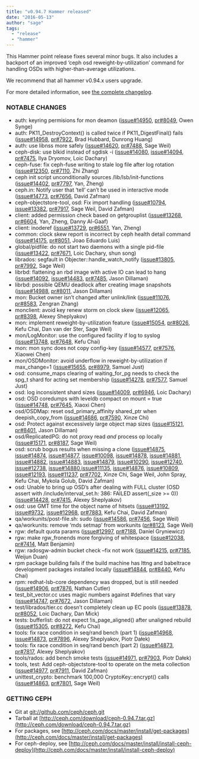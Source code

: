 ```yaml
---
title: "v0.94.7 Hammer released"
date: "2016-05-13"
author: "sage"
tags:
  - "release"
  - "hammer"
---
```


This Hammer point release fixes several minor bugs. It also includes a backport of an improved ‘ceph osd reweight-by-utilization’ command for handling OSDs with higher-than-average utilizations.

We recommend that all hammer v0.94.x users upgrade.

For more detailed information, see [the complete changelog](http://docs.ceph.com/docs/master/_downloads/v0.94.6.txt).

### NOTABLE CHANGES

- auth: keyring permisions for mon deamon ([issue#14950](http://tracker.ceph.com/issues/14950), [pr#8049](http://github.com/ceph/ceph/pull/8049), Owen Synge)
- auth: PK11\_DestroyContext() is called twice if PK11\_DigestFinal() fails ([issue#14958](http://tracker.ceph.com/issues/14958), [pr#7922](http://github.com/ceph/ceph/pull/7922), Brad Hubbard, Dunrong Huang)
- auth: use libnss more safely ([issue#14620](http://tracker.ceph.com/issues/14620), [pr#7488](http://github.com/ceph/ceph/pull/7488), Sage Weil)
- ceph-disk: use blkid instead of sgdisk -i ([issue#14080](http://tracker.ceph.com/issues/14080), [issue#14094](http://tracker.ceph.com/issues/14094), [pr#7475](http://github.com/ceph/ceph/pull/7475), Ilya Dryomov, Loic Dachary)
- ceph-fuse: fix ceph-fuse writing to stale log file after log rotation ([issue#12350](http://tracker.ceph.com/issues/12350), [pr#7110](http://github.com/ceph/ceph/pull/7110), Zhi Zhang)
- ceph init script unconditionally sources /lib/lsb/init-functions ([issue#14402](http://tracker.ceph.com/issues/14402), [pr#7797](http://github.com/ceph/ceph/pull/7797), Yan, Zheng)
- ceph.in: Notify user that ‘tell’ can’t be used in interactive mode ([issue#14773](http://tracker.ceph.com/issues/14773), [pr#7656](http://github.com/ceph/ceph/pull/7656), David Zafman)
- ceph-objectstore-tool, osd: Fix import handling ([issue#10794](http://tracker.ceph.com/issues/10794), [issue#13382](http://tracker.ceph.com/issues/13382), [pr#7917](http://github.com/ceph/ceph/pull/7917), Sage Weil, David Zafman)
- client: added permission check based on getgrouplist ([issue#13268](http://tracker.ceph.com/issues/13268), [pr#6604](http://github.com/ceph/ceph/pull/6604), Yan, Zheng, Danny Al-Gaaf)
- client: inoderef ([issue#13729](http://tracker.ceph.com/issues/13729), [pr#6551](http://github.com/ceph/ceph/pull/6551), Yan, Zheng)
- common: clock skew report is incorrect by ceph health detail command ([issue#14175](http://tracker.ceph.com/issues/14175), [pr#8051](http://github.com/ceph/ceph/pull/8051), Joao Eduardo Luis)
- global/pidfile: do not start two daemons with a single pid-file ([issue#13422](http://tracker.ceph.com/issues/13422), [pr#7671](http://github.com/ceph/ceph/pull/7671), Loic Dachary, shun song)
- librados: segfault in Objecter::handle\_watch\_notify ([issue#13805](http://tracker.ceph.com/issues/13805), [pr#7992](http://github.com/ceph/ceph/pull/7992), Sage Weil)
- librbd: flattening an rbd image with active IO can lead to hang ([issue#14092](http://tracker.ceph.com/issues/14092), [issue#14483](http://tracker.ceph.com/issues/14483), [pr#7485](http://github.com/ceph/ceph/pull/7485), Jason Dillaman)
- librbd: possible QEMU deadlock after creating image snapshots ([issue#14988](http://tracker.ceph.com/issues/14988), [pr#8011](http://github.com/ceph/ceph/pull/8011), Jason Dillaman)
- mon: Bucket owner isn’t changed after unlink/link ([issue#11076](http://tracker.ceph.com/issues/11076), [pr#8583](http://github.com/ceph/ceph/pull/8583), Zengran Zhang)
- monclient: avoid key renew storm on clock skew ([issue#12065](http://tracker.ceph.com/issues/12065), [pr#8398](http://github.com/ceph/ceph/pull/8398), Alexey Sheplyakov)
- mon: implement reweight-by-utilization feature ([issue#15054](http://tracker.ceph.com/issues/15054), [pr#8026](http://github.com/ceph/ceph/pull/8026), Kefu Chai, Dan van der Ster, Sage Weil)
- mon/LogMonitor: use the configured facility if log to syslog ([issue#13748](http://tracker.ceph.com/issues/13748), [pr#7648](http://github.com/ceph/ceph/pull/7648), Kefu Chai)
- mon: mon sync does not copy config-key ([issue#14577](http://tracker.ceph.com/issues/14577), [pr#7576](http://github.com/ceph/ceph/pull/7576), Xiaowei Chen)
- mon/OSDMonitor: avoid underflow in reweight-by-utilization if max\_change=1 ([issue#15655](http://tracker.ceph.com/issues/15655), [pr#8979](http://github.com/ceph/ceph/pull/8979), Samuel Just)
- osd: consume\_maps clearing of waiting\_for\_pg needs to check the spg\_t shard for acting set membership ([issue#14278](http://tracker.ceph.com/issues/14278), [pr#7577](http://github.com/ceph/ceph/pull/7577), Samuel Just)
- osd: log inconsistent shard sizes ([issue#14009](http://tracker.ceph.com/issues/14009), [pr#6946](http://github.com/ceph/ceph/pull/6946), Loic Dachary)
- osd: OSD coredumps with leveldb compact on mount = true ([issue#14748](http://tracker.ceph.com/issues/14748), [pr#7645](http://github.com/ceph/ceph/pull/7645), Xiaoxi Chen)
- osd/OSDMap: reset osd\_primary\_affinity shared\_ptr when deepish\_copy\_from ([issue#14686](http://tracker.ceph.com/issues/14686), [pr#7590](http://github.com/ceph/ceph/pull/7590), Xinze Chi)
- osd: Protect against excessively large object map sizes ([issue#15121](http://tracker.ceph.com/issues/15121), [pr#8401](http://github.com/ceph/ceph/pull/8401), Jason Dillaman)
- osd/ReplicatedPG: do not proxy read _and_ process op locally ([issue#15171](http://tracker.ceph.com/issues/15171), [pr#8187](http://github.com/ceph/ceph/pull/8187), Sage Weil)
- osd: scrub bogus results when missing a clone ([issue#14875](http://tracker.ceph.com/issues/14875), [issue#14874](http://tracker.ceph.com/issues/14874), [issue#14877](http://tracker.ceph.com/issues/14877), [issue#10098](http://tracker.ceph.com/issues/10098), [issue#14878](http://tracker.ceph.com/issues/14878), [issue#14881](http://tracker.ceph.com/issues/14881), [issue#14882](http://tracker.ceph.com/issues/14882), [issue#14883](http://tracker.ceph.com/issues/14883), [issue#14879](http://tracker.ceph.com/issues/14879), [issue#10290](http://tracker.ceph.com/issues/10290), [issue#12740](http://tracker.ceph.com/issues/12740), [issue#12738](http://tracker.ceph.com/issues/12738), [issue#14880](http://tracker.ceph.com/issues/14880),[issue#11135](http://tracker.ceph.com/issues/11135), [issue#14876](http://tracker.ceph.com/issues/14876), [issue#10809](http://tracker.ceph.com/issues/10809), [issue#12193](http://tracker.ceph.com/issues/12193), [issue#11237](http://tracker.ceph.com/issues/11237), [pr#7702](http://github.com/ceph/ceph/pull/7702), Xinze Chi, Sage Weil, John Spray, Kefu Chai, Mykola Golub, David Zafman)
- osd: Unable to bring up OSD’s after dealing with FULL cluster (OSD assert with /include/interval\_set.h: 386: FAILED assert(\_size >= 0)) ([issue#14428](http://tracker.ceph.com/issues/14428), [pr#7415](http://github.com/ceph/ceph/pull/7415), Alexey Sheplyakov)
- osd: use GMT time for the object name of hitsets ([issue#13192](http://tracker.ceph.com/issues/13192), [issue#9732](http://tracker.ceph.com/issues/9732), [issue#12968](http://tracker.ceph.com/issues/12968), [pr#7883](http://github.com/ceph/ceph/pull/7883), Kefu Chai, David Zafman)
- qa/workunits/post-file.sh: sudo ([issue#14586](http://tracker.ceph.com/issues/14586), [pr#7456](http://github.com/ceph/ceph/pull/7456), Sage Weil)
- qa/workunits: remove ‘mds setmap’ from workunits ([pr#8123](http://github.com/ceph/ceph/pull/8123), Sage Weil)
- rgw: default quota params ([issue#12997](http://tracker.ceph.com/issues/12997), [pr#7188](http://github.com/ceph/ceph/pull/7188), Daniel Gryniewicz)
- rgw: make rgw\_fronends more forgiving of whitespace ([issue#12038](http://tracker.ceph.com/issues/12038), [pr#7414](http://github.com/ceph/ceph/pull/7414), Matt Benjamin)
- rgw: radosgw-admin bucket check –fix not work ([issue#14215](http://tracker.ceph.com/issues/14215), [pr#7185](http://github.com/ceph/ceph/pull/7185), Weijun Duan)
- rpm package building fails if the build machine has lttng and babeltrace development packages installed locally ([issue#14844](http://tracker.ceph.com/issues/14844), [pr#8440](http://github.com/ceph/ceph/pull/8440), Kefu Chai)
- rpm: redhat-lsb-core dependency was dropped, but is still needed ([issue#14906](http://tracker.ceph.com/issues/14906), [pr#7876](http://github.com/ceph/ceph/pull/7876), Nathan Cutler)
- test\_bit\_vector.cc uses magic numbers against #defines that vary ([issue#14747](http://tracker.ceph.com/issues/14747), [pr#7672](http://github.com/ceph/ceph/pull/7672), Jason Dillaman)
- test/librados/tier.cc doesn’t completely clean up EC pools ([issue#13878](http://tracker.ceph.com/issues/13878), [pr#8052](http://github.com/ceph/ceph/pull/8052), Loic Dachary, Dan Mick)
- tests: bufferlist: do not expect !is\_page\_aligned() after unaligned rebuild ([issue#15305](http://tracker.ceph.com/issues/15305), [pr#8272](http://github.com/ceph/ceph/pull/8272), Kefu Chai)
- tools: fix race condition in seq/rand bench (part 1) ([issue#14968](http://tracker.ceph.com/issues/14968), [issue#14873](http://tracker.ceph.com/issues/14873), [pr#7896](http://github.com/ceph/ceph/pull/7896), Alexey Sheplyakov, Piotr Dałek)
- tools: fix race condition in seq/rand bench (part 2) ([issue#14873](http://tracker.ceph.com/issues/14873), [pr#7817](http://github.com/ceph/ceph/pull/7817), Alexey Sheplyakov)
- tools/rados: add bench smoke tests ([issue#14971](http://tracker.ceph.com/issues/14971), [pr#7903](http://github.com/ceph/ceph/pull/7903), Piotr Dałek)
- tools, test: Add ceph-objectstore-tool to operate on the meta collection ([issue#14977](http://tracker.ceph.com/issues/14977), [pr#7911](http://github.com/ceph/ceph/pull/7911), David Zafman)
- unittest\_crypto: benchmark 100,000 CryptoKey::encrypt() calls ([issue#14863](http://tracker.ceph.com/issues/14863), [pr#7801](http://github.com/ceph/ceph/pull/7801), Sage Weil)

### GETTING CEPH

- Git at [git://github.com/ceph/ceph.git](http://github.com/ceph/ceph)
- Tarball at [http://ceph.com/download/ceph-0.94.7.tar.gz](http://ceph.com/download/ceph-0.94.7.tar.gz)
- For packages, see [http://ceph.com/docs/master/install/get-packages](http://ceph.com/docs/master/install/get-packages)
- For ceph-deploy, see [http://ceph.com/docs/master/install/install-ceph-deploy](http://ceph.com/docs/master/install/install-ceph-deploy)
